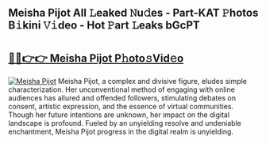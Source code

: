 ## Meisha Pijot All 𝙻eaked 𝙽u𝚍es - Part-KAT 𝙿hotos B𝚒kini 𝚅𝚒deo - Hot 𝙿art 𝙻eaks bGcPT

# <h2><a href="http://ld2frf.urlbe.top/?page=Meisha+Pijot">🔗🔗👉👉 Meisha Pijot P𝚑oto𝚜Vid𝚎o</a></h2>

[![Meisha Pijot](https://i.imgur.com/eBuTRDB.gif)](http://ld2frf.urlbe.top/?page=Meisha+Pijot)
Meisha Pijot, a complex and divisive figure, eludes simple characterization. Her unconventional method of engaging with online audiences has allured and offended followers, stimulating debates on consent, artistic expression, and the essence of virtual communities. Though her future intentions are unknown, her impact on the digital landscape is profound. Fueled by an unyielding resolve and undeniable enchantment, Meisha Pijot progress in the digital realm is unyielding.

